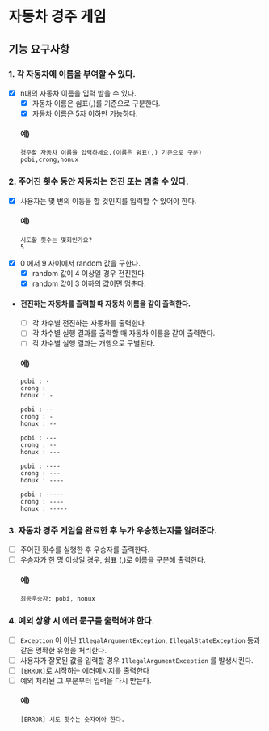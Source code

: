 # 자동차 경주 게임
## 기능 요구사항
### 1. 각 자동차에 이름을 부여할 수 있다.
* [X] n대의 자동차 이름을 입력 받을 수 있다.
    * [X] 자동차 이름은 쉼표(,)를 기준으로 구분한다.
    * [X] 자동차 이름은 5자 이하만 가능하다.
  #### 예)
  ```shell
  경주할 자동차 이름을 입력하세요.(이름은 쉼표(,) 기준으로 구분)
  pobi,crong,honux
  ```
### 2. 주어진 횟수 동안 자동차는 전진 또는 멈출 수 있다.
* [X] 사용자는 몇 번의 이동을 할 것인지를 입력할 수 있어야 한다.
  #### 예)
  ```shell
  시도할 횟수는 몇회인가요?
  5
  ```
* [X] 0 에서 9 사이에서 random 값을 구한다.
    * [X] random 값이 4 이상일 경우 전진한다.
    * [X] random 값이 3 이하의 값이면 멈춘다.
* #### 전진하는 자동차를 출력할 때 자동차 이름을 같이 출력한다.
    * [ ] 각 차수별 전진하는 자동차를 출력한다.
    * [ ] 각 차수별 실행 결과를 출력할 때 자동차 이름을 같이 출력한다.
    * [ ] 각 차수별 실행 결과는 개행으로 구별된다.
  #### 예)
  ```shell
  pobi : -
  crong : 
  honux : -
    
  pobi : --
  crong : -
  honux : --
    
  pobi : ---
  crong : --
  honux : ---
    
  pobi : ----
  crong : ---
  honux : ----
    
  pobi : -----
  crong : ----
  honux : -----
  ```


### 3. 자동차 경주 게임을 완료한 후 누가 우승했는지를 알려준다.
* [ ] 주어진 횟수를 실행한 후 우승자를 출력한다.
* [ ] 우승자가 한 명 이상일 경우, 쉼표 (,)로 이름을 구분해 출력한다.
  #### 예)
  ```shell
  최종우승자: pobi, honux
  ```

### 4. 예외 상황 시 에러 문구를 출력해야 한다.
* [ ] `Exception` 이 아닌 `IllegalArgumentException`, `IllegalStateException` 등과 같은 명확한 유형을 처리한다.
* [ ] 사용자가 잘못된 값을 입력할 경우 `IllegalArgumentException` 를 발생시킨다.
* [ ] `[ERROR]`로 시작하는 에러메시지를 출력한다
* [ ] 예외 처리된 그 부분부터 입력을 다시 받는다.
  #### 예)
  ```shell
  [ERROR] 시도 횟수는 숫자여야 한다.
  ```
